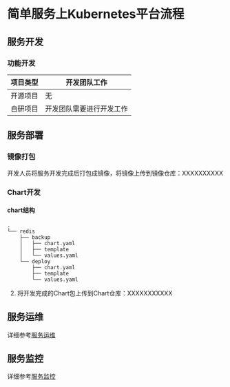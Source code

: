 # 简单服务上Kubernetes平台流程

## 服务开发

### 功能开发

|	项目类型   |	开发团队工作			|
|--------------|----------------------------|
|开源项目	   |		无					|
|自研项目	   |开发团队需要进行开发工作	|

## 服务部署

### 镜像打包

开发人员将服务开发完成后打包成镜像，将镜像上传到镜像仓库：XXXXXXXXXX

### Chart开发

#### chart结构

```
.
└── redis
    ├── backup
    │   ├── chart.yaml
    │   ├── template
    │   └── values.yaml
    └── deploy
        ├── chart.yaml
        ├── template
        └── values.yaml
```

2. 将开发完成的Chart包上传到Chart仓库：XXXXXXXXXXX

## 服务运维

详细参考[服务运维](./service-operations-on-kubernetes.md)

## 服务监控

详细参考[服务监控](./service-metric-on-kubernetes.md)